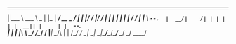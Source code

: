 ____________ _____   ___ _____ _____ _____ _____ 
| ___ \ ___ \  _  | |_  |  ___/  __ \_   _/  ___|
| |_/ / |_/ / | | |   | | |__ | /  \/ | | \ `--. 
|  __/|    /| | | |   | |  __|| |     | |  `--. \
| |   | |\ \\ \_/ /\__/ / |___| \__/\ | | /\__/ /
\_|   \_| \_|\___/\____/\____/ \____/ \_/ \____/ 
                                                 
                                                 
